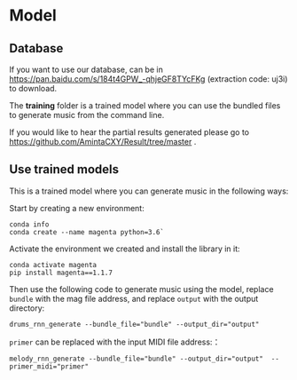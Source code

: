 # Model


## Database

If you want to use our database, can be in <https://pan.baidu.com/s/184t4GPW_-qhjeGF8TYcFKg> (extraction code: uj3i) to download.


The __training__ folder is a trained model where you can use the bundled files to generate music from the command line.

If you would like to hear the partial results generated please go to <https://github.com/AmintaCXY/Result/tree/master> .

## Use trained models

This is a trained model where you can generate music in the following ways:

Start by creating a new environment:
 
    conda info
    conda create --name magenta python=3.6`

Activate the environment we created and install the library in it:
 
    conda activate magenta
    pip install magenta==1.1.7

Then use the following code to generate music using the model, replace `bundle` with the mag file address, and replace `output` with the output directory:
 
    drums_rnn_generate --bundle_file="bundle" --output_dir="output"

`primer` can be replaced with the input MIDI file address:：
 
    melody_rnn_generate --bundle_file="bundle" --output_dir="output"  --primer_midi="primer"
     
